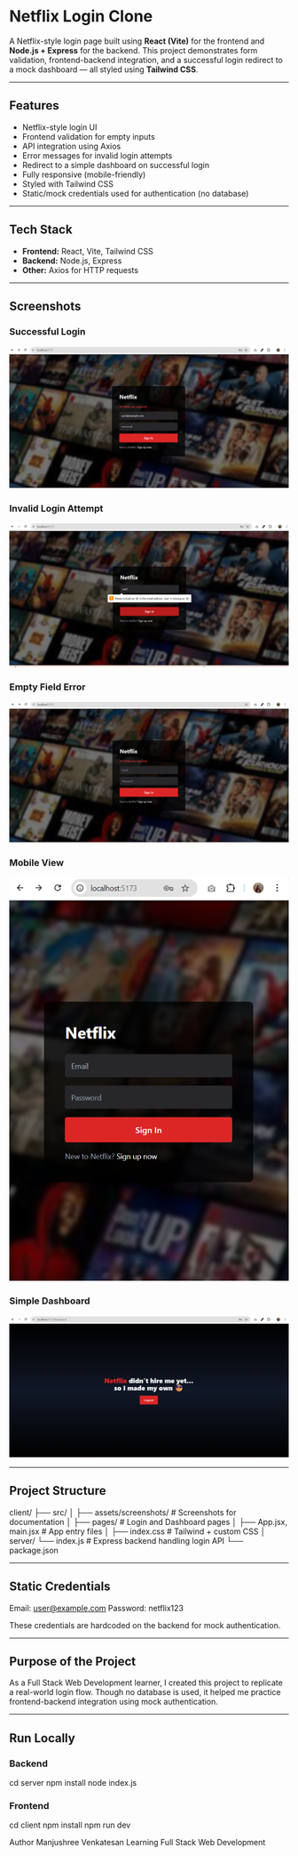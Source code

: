 # Netflix Login Clone

A Netflix-style login page built using **React (Vite)** for the frontend and **Node.js + Express** for the backend. This project demonstrates form validation, frontend-backend integration, and a successful login redirect to a mock dashboard — all styled using **Tailwind CSS**.

---

## Features

- Netflix-style login UI
- Frontend validation for empty inputs
- API integration using Axios
- Error messages for invalid login attempts
- Redirect to a simple dashboard on successful login
- Fully responsive (mobile-friendly)
- Styled with Tailwind CSS
- Static/mock credentials used for authentication (no database)

---

## Tech Stack

- **Frontend:** React, Vite, Tailwind CSS
- **Backend:** Node.js, Express
- **Other:** Axios for HTTP requests

---

## Screenshots

### Successful Login
![Successful Login](./src/assets/screenshots/successful%20login.png)

### Invalid Login Attempt
![Invalid Login](./src/assets/screenshots/invalid%20login.png)

### Empty Field Error
![Empty Field Error](./src/assets/screenshots/empty%20field%20error.png)

### Mobile View
![Mobile View](./src/assets/screenshots/Mobile%20view.png)

### Simple Dashboard
![Simple Dashboard](./src/assets/screenshots/simple%20dashboard.png)

---

## Project Structure

client/
├── src/
│ ├── assets/screenshots/ # Screenshots for documentation
│ ├── pages/ # Login and Dashboard pages
│ ├── App.jsx, main.jsx # App entry files
│ ├── index.css # Tailwind + custom CSS
│
server/
└── index.js # Express backend handling login API
└── package.json

---

## Static Credentials

Email: user@example.com
Password: netflix123


These credentials are hardcoded on the backend for mock authentication.

---

## Purpose of the Project

As a Full Stack Web Development learner, I created this project to replicate a real-world login flow. Though no database is used, it helped me practice frontend-backend integration using mock authentication.

---

## Run Locally

### Backend

cd server
npm install
node index.js

### Frontend

cd client
npm install
npm run dev

Author
Manjushree Venkatesan
Learning Full Stack Web Development